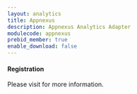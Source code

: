 ```yaml
---
layout: analytics
title: Appnexus
description: Appnexus Analytics Adapter
modulecode: appnexus
prebid_member: true
enable_download: false
---
```


#### Registration

Please visit []() for more information.

